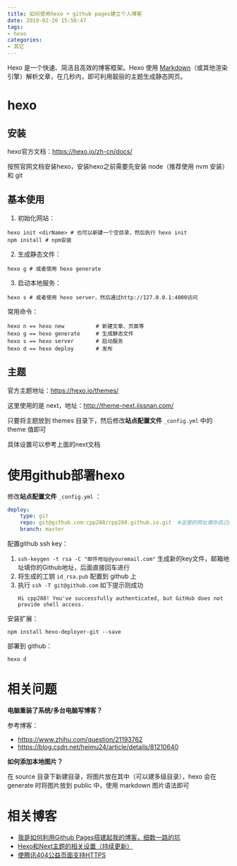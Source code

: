 ```yaml
---
title: 如何使用hexo + github pages建立个人博客
date: 2019-02-26 15:56:47
tags: 
- hexo
categories: 
- 其它
---
```


Hexo 是一个快速、简洁且高效的博客框架。Hexo 使用 [Markdown](http://daringfireball.net/projects/markdown/)（或其他渲染引擎）解析文章，在几秒内，即可利用靓丽的主题生成静态网页。

# hexo
## 安装

hexo官方文档：https://hexo.io/zh-cn/docs/

按照官网文档安装hexo，安装hexo之前需要先安装 node（推荐使用 nvm 安装） 和 git

## 基本使用

1. 初始化网站：
```
hexo init <dirName> # 也可以新建一个空目录，然后执行 hexo init
npm install # npm安装
```

2. 生成静态文件：
```
hexo g # 或者使用 hexo generate
```

3. 启动本地服务：
```
hexo s # 或者使用 hexo server，然后通过http://127.0.0.1:4000访问
```

常用命令：
```
hexo n == hexo new			# 新建文章、页面等
hexo g == hexo generate		# 生成静态文件
hexo s == hexo server		# 启动服务
hexo d == hexo deploy		# 发布
```

## 主题

官方主题地址：https://hexo.io/themes/

这里使用的是 next，地址：http://theme-next.iissnan.com/

只要将主题放到 themes 目录下，然后修改**站点配置文件** `_config.yml` 中的 theme 值即可

具体设置可以参考上面的next文档

# 使用github部署hexo

修改**站点配置文件** `_config.yml` ：
```yml
deploy:
    type: git
    repo: git@github.com:cpp288/cpp288.github.io.git  #这里的网址填你自己的
    branch: master  
```

配置github ssh key：

1. `ssh-keygen -t rsa -C "邮件地址@youremail.com"`  生成新的key文件，邮箱地址填你的Github地址，后面直接回车进行
2. 将生成的工钥 `id_rsa.pub` 配置到 github 上
3. 执行 `ssh -T git@github.com` 如下提示则成功
   ```
   Hi cpp288! You've successfully authenticated, but GitHub does not provide shell access.
   ```

安装扩展：
```
npm install hexo-deployer-git --save 
```

部署到 github：
```
hexo d
```

# 相关问题
**电脑重装了系统/多台电脑写博客？**

参考博客：
* https://www.zhihu.com/question/21193762
* https://blog.csdn.net/heimu24/article/details/81210640

**如何添加本地图片？**

在 source 目录下新建目录，将图片放在其中（可以建多级目录），hexo 会在 generate 时将图片放到 public 中，使用 markdown 图片语法即可

# 相关博客
* [我是如何利用Github Pages搭建起我的博客，细数一路的坑](https://www.cnblogs.com/jackyroc/p/7681938.html)
* [Hexo和Next主题的相关设置（持续更新）](https://www.jianshu.com/p/3a01cc514ce7?utm_source=oschina-app)
* [使腾讯404公益页面支持HTTPS](https://eason-yang.com/2016/08/06/set-tencent-lostchild-404-page-for-ssl/)